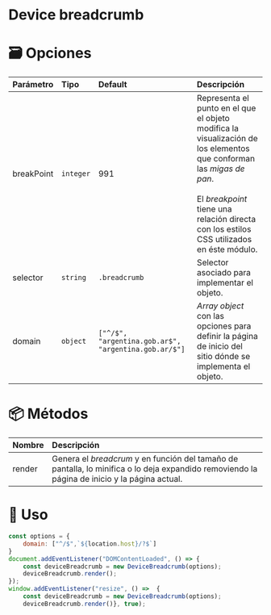 # Device breadcrumb

# 🗃 Opciones

| Parámetro | Tipo | Default | Descripción |
|:---|:---|:---|:---|
| breakPoint | `integer` | 991| Representa el punto en el que el objeto modifica la visualización de los elementos que conforman las _migas de pan_.<br><br>El _breakpoint_ tiene una relación directa con los estilos CSS utilizados en éste módulo.  | 
| selector | `string` | `.breadcrumb` | Selector asociado para implementar el objeto. |
| domain | `object` | `["^/$", "argentina.gob.ar$", "argentina.gob.ar/$"]` | _Array object_ con las opciones para definir la página de inicio del sitio dónde se implementa el objeto. |


# 📦 Métodos


| Nombre | Descripción |
|:---|:---|
| render | Genera el _breadcrum_ y en función del tamaño de pantalla, lo minifica o lo deja expandido removiendo la página de inicio y la página actual. |



# 🚀 Uso


```js
const options = {
    domain: ["^/$",`${location.host}/?$`]
}
document.addEventListener("DOMContentLoaded", () => {
    const deviceBreadcrumb = new DeviceBreadcrumb(options);
    deviceBreadcrumb.render();
});
window.addEventListener("resize", () =>  {
    const deviceBreadcrumb = new DeviceBreadcrumb(options);
    deviceBreadcrumb.render()}, true);
```

